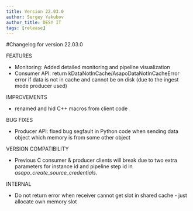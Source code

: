 ```yaml
---
title: Version 22.03.0
author: Sergey Yakubov
author_title: DESY IT
tags: [release]
---
```


#Changelog for version 22.03.0

FEATURES
* Monitoring: Added detailed monitoring and pipeline visualization
* Consumer API: return kDataNotInCache/AsapoDataNotInCacheError error if data is not in cache and cannot be on disk (due to the ingest mode producer used)

IMPROVEMENTS
* renamed and hid C++ macros from client code

BUG FIXES
* Producer API: fixed bug segfault in Python code when sending data object which memory is from some other object

VERSION COMPATIBILITY
* Previous C consumer & producer clients will break due to two extra parameters for instance id and pipeline step id in *asapo_create_source_credentials*.

INTERNAL
* Do not return error when receiver cannot get slot in shared cache - just allocate own memory slot
